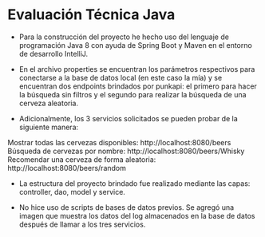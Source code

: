 # Evaluación Técnica Java

- Para la construcción del proyecto he hecho uso del lenguaje de programación Java 8 con ayuda de Spring Boot y Maven en el entorno de desarrollo IntelliJ.

- En el archivo properties se encuentran los parámetros respectivos para conectarse a la base de datos local (en este caso la mía) y se encuentran dos endpoints brindados por punkapi: el primero para hacer la búsqueda sin filtros y el segundo para realizar la búsqueda de una cerveza aleatoria.

- Adicionalmente, los 3 servicios solicitados se pueden probar de la siguiente manera: 

Mostrar todas las cervezas disponibles: http://localhost:8080/beers
Búsqueda de cervezas por nombre: http://localhost:8080/beers/Whisky
Recomendar una cerveza de forma aleatoria: http://localhost:8080/beers/random

- La estructura del proyecto brindado fue realizado mediante las capas: controller, dao, model y service. 

- No hice uso de scripts de bases de datos previos. Se agregó una imagen que muestra los datos del log almacenados en la base de datos después de llamar a los tres servicios.
